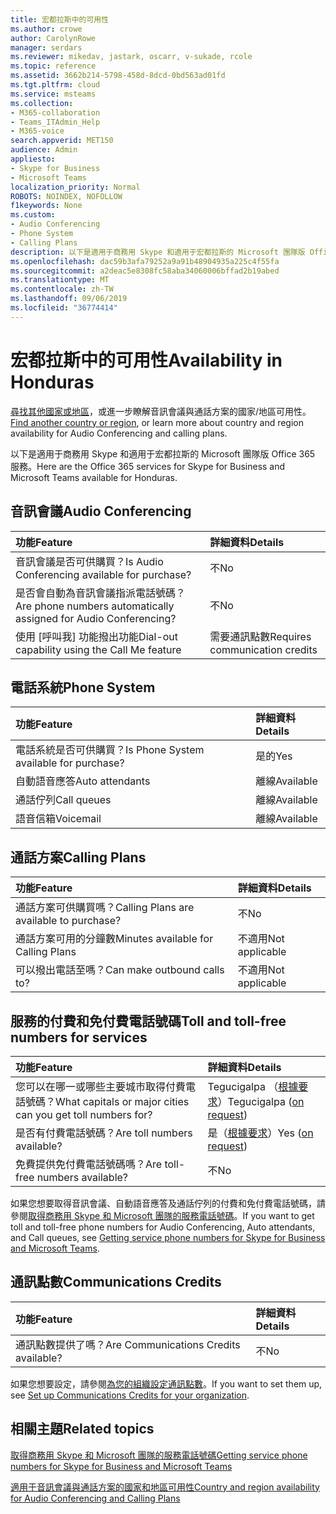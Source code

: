 ```yaml
---
title: 宏都拉斯中的可用性
ms.author: crowe
author: CarolynRowe
manager: serdars
ms.reviewer: mikedav, jastark, oscarr, v-sukade, rcole
ms.topic: reference
ms.assetid: 3662b214-5798-458d-8dcd-0bd563ad01fd
ms.tgt.pltfrm: cloud
ms.service: msteams
ms.collection:
- M365-collaboration
- Teams_ITAdmin_Help
- M365-voice
search.appverid: MET150
audience: Admin
appliesto:
- Skype for Business
- Microsoft Teams
localization_priority: Normal
ROBOTS: NOINDEX, NOFOLLOW
f1keywords: None
ms.custom:
- Audio Conferencing
- Phone System
- Calling Plans
description: 以下是適用于商務用 Skype 和適用于宏都拉斯的 Microsoft 團隊版 Office 365 服務。
ms.openlocfilehash: dac59b3afa79252a9a91b48904935a225c4f55fa
ms.sourcegitcommit: a2deac5e8308fc58aba34060006bffad2b19abed
ms.translationtype: MT
ms.contentlocale: zh-TW
ms.lasthandoff: 09/06/2019
ms.locfileid: "36774414"
---
```

# <a name="availability-in-honduras"></a><span data-ttu-id="54b9b-103">宏都拉斯中的可用性</span><span class="sxs-lookup"><span data-stu-id="54b9b-103">Availability in Honduras</span></span>

<span data-ttu-id="54b9b-104">[尋找其他國家或地區](country-and-region-availability-for-audio-conferencing-and-calling-plans.md)，或進一步瞭解音訊會議與通話方案的國家/地區可用性。</span><span class="sxs-lookup"><span data-stu-id="54b9b-104">[Find another country or region](country-and-region-availability-for-audio-conferencing-and-calling-plans.md), or learn more about country and region availability for Audio Conferencing and calling plans.</span></span>

<span data-ttu-id="54b9b-105">以下是適用于商務用 Skype 和適用于宏都拉斯的 Microsoft 團隊版 Office 365 服務。</span><span class="sxs-lookup"><span data-stu-id="54b9b-105">Here are the Office 365 services for Skype for Business and Microsoft Teams available for Honduras.</span></span>
  
## <a name="audio-conferencing"></a><span data-ttu-id="54b9b-106">音訊會議</span><span class="sxs-lookup"><span data-stu-id="54b9b-106">Audio Conferencing</span></span>

|<span data-ttu-id="54b9b-107">**功能**</span><span class="sxs-lookup"><span data-stu-id="54b9b-107">**Feature**</span></span>|<span data-ttu-id="54b9b-108">**詳細資料**</span><span class="sxs-lookup"><span data-stu-id="54b9b-108">**Details**</span></span>|
|:-----|:-----|
|<span data-ttu-id="54b9b-109">音訊會議是否可供購買？</span><span class="sxs-lookup"><span data-stu-id="54b9b-109">Is Audio Conferencing available for purchase?</span></span>  <br/> |<span data-ttu-id="54b9b-110">不</span><span class="sxs-lookup"><span data-stu-id="54b9b-110">No</span></span>  <br/> |
|<span data-ttu-id="54b9b-111">是否會自動為音訊會議指派電話號碼？</span><span class="sxs-lookup"><span data-stu-id="54b9b-111">Are phone numbers automatically assigned for Audio Conferencing?</span></span>  <br/> |<span data-ttu-id="54b9b-112">不</span><span class="sxs-lookup"><span data-stu-id="54b9b-112">No</span></span>  <br/> |
|<span data-ttu-id="54b9b-113">使用 [呼叫我] 功能撥出功能</span><span class="sxs-lookup"><span data-stu-id="54b9b-113">Dial-out capability using the Call Me feature</span></span>  <br/> |<span data-ttu-id="54b9b-114">需要通訊點數</span><span class="sxs-lookup"><span data-stu-id="54b9b-114">Requires communication credits</span></span>  <br/> |
   
## <a name="phone-system"></a><span data-ttu-id="54b9b-115">電話系統</span><span class="sxs-lookup"><span data-stu-id="54b9b-115">Phone System</span></span>

|<span data-ttu-id="54b9b-116">**功能**</span><span class="sxs-lookup"><span data-stu-id="54b9b-116">**Feature**</span></span>|<span data-ttu-id="54b9b-117">**詳細資料**</span><span class="sxs-lookup"><span data-stu-id="54b9b-117">**Details**</span></span>|
|:-----|:-----|
|<span data-ttu-id="54b9b-118">電話系統是否可供購買？</span><span class="sxs-lookup"><span data-stu-id="54b9b-118">Is Phone System available for purchase?</span></span>  <br/> |<span data-ttu-id="54b9b-119">是的</span><span class="sxs-lookup"><span data-stu-id="54b9b-119">Yes</span></span>  <br/> |
| <span data-ttu-id="54b9b-120">自動語音應答</span><span class="sxs-lookup"><span data-stu-id="54b9b-120">Auto attendants</span></span> <br/> |<span data-ttu-id="54b9b-121">離線</span><span class="sxs-lookup"><span data-stu-id="54b9b-121">Available</span></span>  <br/> |
|<span data-ttu-id="54b9b-122">通話佇列</span><span class="sxs-lookup"><span data-stu-id="54b9b-122">Call queues</span></span>  <br/> |<span data-ttu-id="54b9b-123">離線</span><span class="sxs-lookup"><span data-stu-id="54b9b-123">Available</span></span>  <br/> |
|<span data-ttu-id="54b9b-124">語音信箱</span><span class="sxs-lookup"><span data-stu-id="54b9b-124">Voicemail</span></span>  <br/> |<span data-ttu-id="54b9b-125">離線</span><span class="sxs-lookup"><span data-stu-id="54b9b-125">Available</span></span>  <br/> |
   
## <a name="calling-plans"></a><span data-ttu-id="54b9b-126">通話方案</span><span class="sxs-lookup"><span data-stu-id="54b9b-126">Calling Plans</span></span>

|<span data-ttu-id="54b9b-127">**功能**</span><span class="sxs-lookup"><span data-stu-id="54b9b-127">**Feature**</span></span>|<span data-ttu-id="54b9b-128">**詳細資料**</span><span class="sxs-lookup"><span data-stu-id="54b9b-128">**Details**</span></span>|
|:-----|:-----|
|<span data-ttu-id="54b9b-129">通話方案可供購買嗎？</span><span class="sxs-lookup"><span data-stu-id="54b9b-129">Calling Plans are available to purchase?</span></span>  <br/> |<span data-ttu-id="54b9b-130">不</span><span class="sxs-lookup"><span data-stu-id="54b9b-130">No</span></span>  <br/> |
|<span data-ttu-id="54b9b-131">通話方案可用的分鐘數</span><span class="sxs-lookup"><span data-stu-id="54b9b-131">Minutes available for Calling Plans</span></span>  <br/> |<span data-ttu-id="54b9b-132">不適用</span><span class="sxs-lookup"><span data-stu-id="54b9b-132">Not applicable</span></span>  <br/> |
|<span data-ttu-id="54b9b-133">可以撥出電話至嗎？</span><span class="sxs-lookup"><span data-stu-id="54b9b-133">Can make outbound calls to?</span></span>  <br/> |<span data-ttu-id="54b9b-134">不適用</span><span class="sxs-lookup"><span data-stu-id="54b9b-134">Not applicable</span></span>  <br/> |
   
## <a name="toll-and-toll-free-numbers-for-services"></a><span data-ttu-id="54b9b-135">服務的付費和免付費電話號碼</span><span class="sxs-lookup"><span data-stu-id="54b9b-135">Toll and toll-free numbers for services</span></span>

|<span data-ttu-id="54b9b-136">**功能**</span><span class="sxs-lookup"><span data-stu-id="54b9b-136">**Feature**</span></span>|<span data-ttu-id="54b9b-137">**詳細資料**</span><span class="sxs-lookup"><span data-stu-id="54b9b-137">**Details**</span></span>|
|:-----|:-----|
|<span data-ttu-id="54b9b-138">您可以在哪一或哪些主要城市取得付費電話號碼？</span><span class="sxs-lookup"><span data-stu-id="54b9b-138">What capitals or major cities can you get toll numbers for?</span></span>  <br/> |<span data-ttu-id="54b9b-139">Tegucigalpa （[根據要求](../manage-phone-numbers-for-your-organization/contact-pstn-service-desk.md)）</span><span class="sxs-lookup"><span data-stu-id="54b9b-139">Tegucigalpa ([on request](../manage-phone-numbers-for-your-organization/contact-pstn-service-desk.md))</span></span> <br/> |
|<span data-ttu-id="54b9b-140">是否有付費電話號碼？</span><span class="sxs-lookup"><span data-stu-id="54b9b-140">Are toll numbers available?</span></span>  <br/> |<span data-ttu-id="54b9b-141">是（[根據要求](../manage-phone-numbers-for-your-organization/contact-pstn-service-desk.md)）</span><span class="sxs-lookup"><span data-stu-id="54b9b-141">Yes ([on request](../manage-phone-numbers-for-your-organization/contact-pstn-service-desk.md))</span></span> <br/> |
|<span data-ttu-id="54b9b-142">免費提供免付費電話號碼嗎？</span><span class="sxs-lookup"><span data-stu-id="54b9b-142">Are toll-free numbers available?</span></span>  <br/> |<span data-ttu-id="54b9b-143">不</span><span class="sxs-lookup"><span data-stu-id="54b9b-143">No</span></span>  <br/> |
   
 <span data-ttu-id="54b9b-144">如果您想要取得音訊會議、自動語音應答及通話佇列的付費和免付費電話號碼，請參閱[取得商務用 Skype 和 Microsoft 團隊的服務電話號碼](/microsoftteams/getting-service-phone-numbers)。</span><span class="sxs-lookup"><span data-stu-id="54b9b-144">If you want to get toll and toll-free phone numbers for Audio Conferencing, Auto attendants, and Call queues, see [Getting service phone numbers for Skype for Business and Microsoft Teams](/microsoftteams/getting-service-phone-numbers).</span></span>
  
## <a name="communications-credits"></a><span data-ttu-id="54b9b-145">通訊點數</span><span class="sxs-lookup"><span data-stu-id="54b9b-145">Communications Credits</span></span>

|<span data-ttu-id="54b9b-146">**功能**</span><span class="sxs-lookup"><span data-stu-id="54b9b-146">**Feature**</span></span>|<span data-ttu-id="54b9b-147">**詳細資料**</span><span class="sxs-lookup"><span data-stu-id="54b9b-147">**Details**</span></span>|
|:-----|:-----|
|<span data-ttu-id="54b9b-148">通訊點數提供了嗎？</span><span class="sxs-lookup"><span data-stu-id="54b9b-148">Are Communications Credits available?</span></span>  <br/> |<span data-ttu-id="54b9b-149">不</span><span class="sxs-lookup"><span data-stu-id="54b9b-149">No</span></span>  <br/> |
   
<span data-ttu-id="54b9b-150">如果您想要設定，請參閱[為您的組織設定通訊點數](../set-up-communications-credits-for-your-organization.md)。</span><span class="sxs-lookup"><span data-stu-id="54b9b-150">If you want to set them up, see [Set up Communications Credits for your organization](../set-up-communications-credits-for-your-organization.md).</span></span>
  
## <a name="related-topics"></a><span data-ttu-id="54b9b-151">相關主題</span><span class="sxs-lookup"><span data-stu-id="54b9b-151">Related topics</span></span>

[<span data-ttu-id="54b9b-152">取得商務用 Skype 和 Microsoft 團隊的服務電話號碼</span><span class="sxs-lookup"><span data-stu-id="54b9b-152">Getting service phone numbers for Skype for Business and Microsoft Teams</span></span>](/microsoftteams/getting-service-phone-numbers)

[<span data-ttu-id="54b9b-153">適用于音訊會議與通話方案的國家和地區可用性</span><span class="sxs-lookup"><span data-stu-id="54b9b-153">Country and region availability for Audio Conferencing and Calling Plans</span></span>](country-and-region-availability-for-audio-conferencing-and-calling-plans.md)

